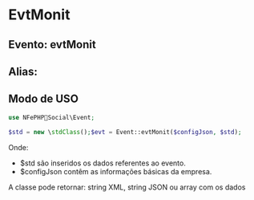 # EvtMonit

## Evento: evtMonit

## Alias: 


## Modo de USO

```php
use NFePHPSocial\Event;

$std = new \stdClass();$evt = Event::evtMonit($configJson, $std);
```

Onde:
- $std são inseridos os dados referentes ao evento.
- $configJson contêm as informações básicas da empresa.

A classe pode retornar: string XML, string JSON ou array com os dados

